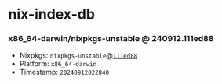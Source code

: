 # nix-index-db
### x86_64-darwin/nixpkgs-unstable @ 240912.111ed88
- Nixpkgs: `nixpkgs-unstable`@[`111ed88`](https://github.com/NixOS/nixpkgs/commit/111ed8812c10d7dc3017de46cbf509600c93f551)
- Platform: `x86_64-darwin`
- Timestamp: `20240912022840`
